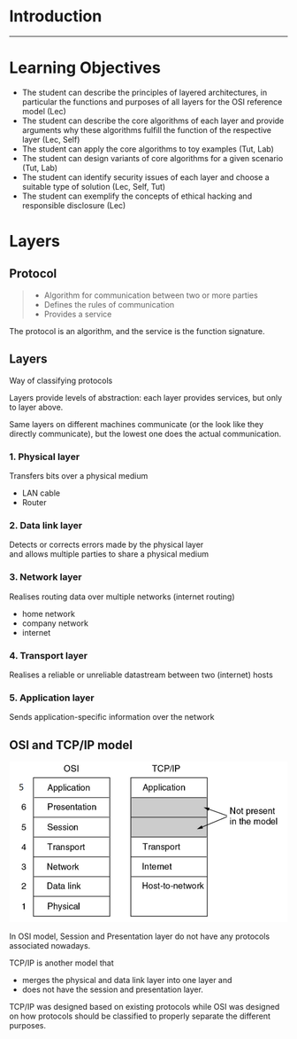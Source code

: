 # Introduction

---

# Learning Objectives
- The student can describe the principles of layered architectures, in particular the functions and purposes of all layers for the OSI reference model (Lec)
- The student can describe the core algorithms of each layer and provide arguments why these algorithms fulfill the function of the respective layer (Lec, Self)
- The student can apply the core algorithms to toy examples (Tut, Lab)
- The student can design variants of core algorithms for a given scenario (Tut, Lab)
- The student can identify security issues of each layer and choose a suitable type of solution (Lec, Self, Tut)
- The student can exemplify the concepts of ethical hacking and responsible disclosure (Lec)

# Layers
## Protocol
> - Algorithm for communication between two or more parties
> - Defines the rules of communication 
> - Provides a service

The protocol is an algorithm, and the service is the function signature.

## Layers
Way of classifying protocols

Layers provide levels of abstraction: each layer provides services, but only to layer above.

Same layers on different machines communicate (or the look like they directly communicate),
but the lowest one does the actual communication.

### 1. Physical layer
Transfers bits over a physical medium
- LAN cable
- Router

### 2. Data link layer
Detects or corrects errors made by the physical layer <br>
and allows multiple parties to share a physical medium

### 3. Network layer
Realises routing data over multiple networks (internet routing)
- home network
- company network
- internet

### 4. Transport layer
Realises a reliable or unreliable datastream between two (internet) hosts

### 5. Application layer
Sends application-specific information over the network

## OSI and TCP/IP model
![img.png](images/img.png)

In OSI model, Session and Presentation layer do not have any protocols associated nowadays.

TCP/IP is another model that
- merges the physical and data link layer into one layer and
- does not have the session and presentation layer.

TCP/IP was designed based on existing protocols while OSI was designed on how protocols should be classified to properly separate the different purposes.